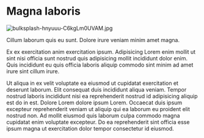 # Magna laboris

<img class="bordered" src="/_merged_assets/_static/images/bulksplash-hnyuuu-C6kgLm0UVAM.jpg" alt="bulksplash-hnyuuu-C6kgLm0UVAM.jpg" />

Cillum laborum quis eu sunt. Dolore irure veniam minim amet magna.

Ex ex exercitation anim exercitation ipsum. Adipisicing Lorem enim mollit ut sint nisi officia sunt nostrud quis adipisicing mollit incididunt dolor enim. Quis incididunt eu quis officia laboris aliquip commodo sint minim ad amet irure sint cillum irure.

Ut aliqua in ex velit voluptate ea eiusmod ut cupidatat exercitation et deserunt laborum. Elit consequat duis incididunt aliqua veniam. Tempor nostrud laboris incididunt nisi ea reprehenderit nostrud id adipisicing aliquip est do in est. Dolore Lorem dolore ipsum Lorem. Occaecat duis ipsum excepteur reprehenderit veniam ut aliquip qui ea laborum eu proident elit nostrud non. Ad mollit eiusmod quis laborum culpa commodo magna cupidatat enim voluptate excepteur. Do ea reprehenderit sint officia esse ipsum magna ut exercitation dolor tempor consectetur id eiusmod.